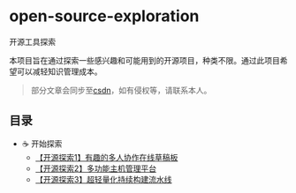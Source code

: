 # open-source-exploration
开源工具探索

本项目旨在通过探索一些感兴趣和可能用到的开源项目，种类不限。通过此项目希望可以减轻知识管理成本。

> 部分文章会同步至[csdn](https://blog.csdn.net/kongmingxiaoxiao/article/details/123605322)，如有侵权等，请联系本人。

## 目录

- :coffee: 开始探索
  - [【开源探索1】有趣的多人协作在线草稿板](doc/【开源探索1】有趣的多人协作在线草稿板.md)
  - [【开源探索2】多功能主机管理平台](doc/【开源探索2】多功能主机管理平台.md)
  - [【开源探索3】超轻量化持续构建流水线](doc/【开源探索3】超轻量化持续构建流水线.md)

